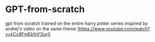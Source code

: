 # GPT-from-scratch
gpt from scratch trained on the entire harry potter series
inspired by andrej's video on the same theme [https://www.youtube.com/watch?v=kCc8FmEb1nY](url)
